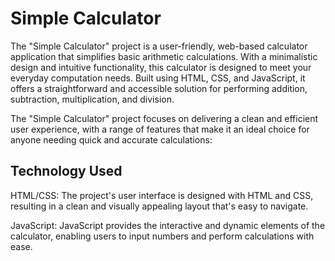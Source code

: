 # Simple Calculator

The "Simple Calculator" project is a user-friendly, web-based calculator application that simplifies basic arithmetic calculations. With a minimalistic design and intuitive functionality, this calculator is designed to meet your everyday computation needs. Built using HTML, CSS, and JavaScript, it offers a straightforward and accessible solution for performing addition, subtraction, multiplication, and division.

The "Simple Calculator" project focuses on delivering a clean and efficient user experience, with a range of features that make it an ideal choice for anyone needing quick and accurate calculations:




## Technology Used

HTML/CSS: The project's user interface is designed with HTML and CSS, resulting in a clean and visually appealing layout that's easy to navigate.

JavaScript: JavaScript provides the interactive and dynamic elements of the calculator, enabling users to input numbers and perform calculations with ease.

